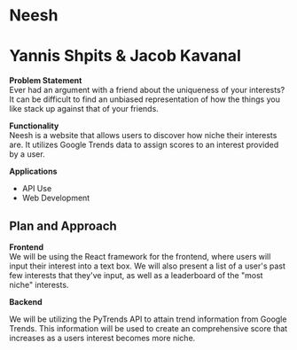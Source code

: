 
# Neesh

# Yannis Shpits & Jacob Kavanal

**Problem Statement**  
Ever had an argument with a friend about the uniqueness of your interests? It can be difficult to find an unbiased representation of how the things you like stack up against that of your friends.

**Functionality**  
Neesh is a website that allows users to discover how niche their interests are. It utilizes Google Trends data to assign scores to an interest provided by a user.  

**Applications**
- API Use 
- Web Development

**Plan and Approach**  
-
**Frontend**  
We will be using the React framework for the frontend, where users will input their interest into a text box. We will also present a list of a user's past few interests that they've input, as well as a leaderboard of the "most niche" interests. 

**Backend**

We will be utilizing the PyTrends API to attain trend information from Google Trends. This information will be used to create an comprehensive score that increases as a users interest becomes more niche. 
